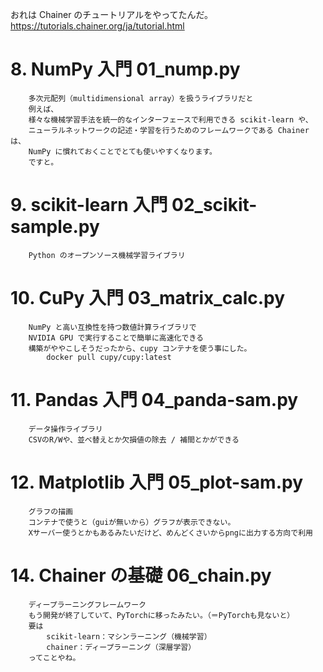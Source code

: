 おれは Chainer のチュートリアルをやってたんだ。
https://tutorials.chainer.org/ja/tutorial.html

# 8. NumPy 入門        01_nump.py
        多次元配列（multidimensional array）を扱うライブラリだと
        例えば、
        様々な機械学習手法を統一的なインターフェースで利用できる scikit-learn や、
        ニューラルネットワークの記述・学習を行うためのフレームワークである Chainer は、
        NumPy に慣れておくことでとても使いやすくなります。
        ですと。

# 9. scikit-learn 入門 02_scikit-sample.py
        Python のオープンソース機械学習ライブラリ

# 10. CuPy 入門        03_matrix_calc.py
        NumPy と高い互換性を持つ数値計算ライブラリで
        NVIDIA GPU で実行することで簡単に高速化できる
        構築がややこしそうだったから、cupy コンテナを使う事にした。
            docker pull cupy/cupy:latest

# 11. Pandas 入門      04_panda-sam.py
        データ操作ライブラリ
        CSVのR/Wや、並べ替えとか欠損値の除去 / 補間とかができる

# 12. Matplotlib 入門  05_plot-sam.py 
        グラフの描画
        コンテナで使うと（guiが無いから）グラフが表示できない。
        Xサーバー使うとかもあるみたいだけど、めんどくさいからpngに出力する方向で利用

# 14. Chainer の基礎   06_chain.py
        ディープラーニングフレームワーク
        もう開発が終了していて、PyTorchに移ったみたい。（＝PyTorchも見ないと）
        要は
            scikit-learn：マシンラーニング（機械学習）
            chainer：ディープラーニング（深層学習）
        ってことやね。
